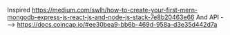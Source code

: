 Inspired https://medium.com/swlh/how-to-create-your-first-mern-mongodb-express-js-react-js-and-node-js-stack-7e8b20463e66
And API ---> https://docs.coincap.io/#ee30bea9-bb6b-469d-958a-d3e35d442d7a

